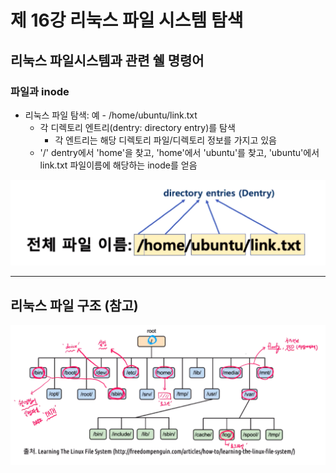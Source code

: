 # 제 16강 리눅스 파일 시스템 탐색 
## 리눅스 파일시스템과 관련 쉘 명령어 
### 파일과 inode
- 리눅스 파일 탐색: 예 - /home/ubuntu/link.txt
  - 각 디렉토리 엔트리(dentry: directory entry)를 탐색 
    - 각 엔트리는 해당 디렉토리 파일/디렉토리 정보를 가지고 있음 
  - '/' dentry에서 'home'을 찾고, 'home'에서 'ubuntu'를 찾고, 'ubuntu'에서 link.txt 파일이름에 해당하는 inode를 얻음    

![file_and_inode](../img/file_and_inode.png)

---
## 리눅스 파일 구조 (참고)
![리눅스 파일 구조](../img/linux_file_structure.png)